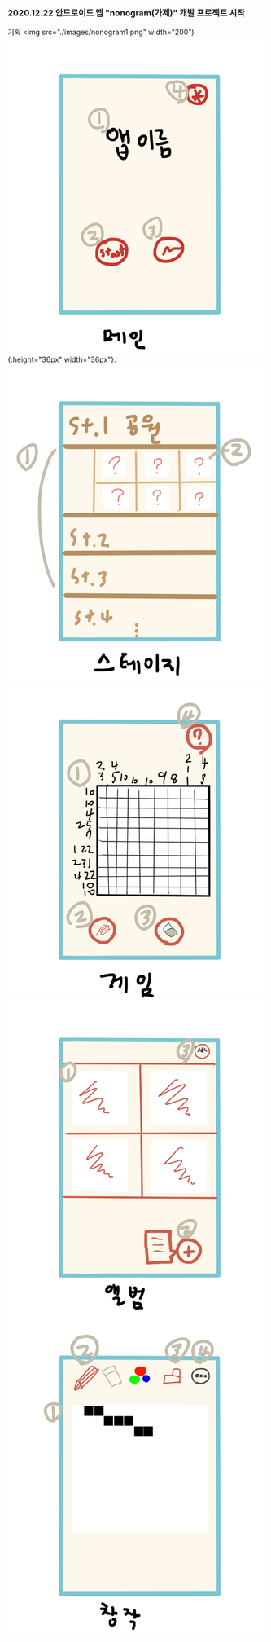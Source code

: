 ### 2020.12.22 안드로이드 앱 "nonogram(가제)" 개발 프로젝트 시작



기획
<img src="./images/nonogram1.png" width="200")
![nonogram1](./images/nonogram1.png){:height="36px" width="36px"}.
![nonogram1](./images/nonogram2.png)
![nonogram1](./images/nonogram3.png)
![nonogram1](./images/nonogram4.png)
![nonogram1](./images/nonogram5.png)
